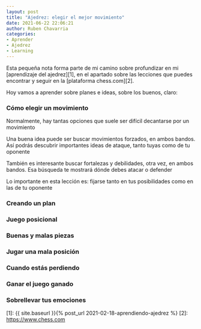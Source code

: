 ```yaml
---
layout: post
title: "Ajedrez: elegir el mejor movimiento"
date: 2021-06-22 22:06:21
author: Ruben Chavarria
categories: 
- Aprender
- Ajedrez
- Learning
---
```


Esta pequeña nota forma parte de mi camino sobre profundizar en mi
[aprendizaje del ajedrez][1], en el apartado sobre las lecciones que puedes
encontrar y seguir en la [plataforma chess.com][2].

Hoy vamos a aprender sobre planes e ideas, sobre los buenos, claro:

<!-- more -->

### Cómo elegir un movimiento

Normalmente, hay tantas opciones que suele ser difícil decantarse por un 
movimiento

Una buena idea puede ser buscar movimientos forzados, en ambos bandos. Así podrás
descubrir importantes ideas de ataque, tanto tuyas como de tu oponente

También es interesante buscar fortalezas y debilidades, otra vez, en ambos bandos.
Esa búsqueda te mostrará dónde debes atacar o defender

Lo importante en esta lección es: fijarse tanto en tus posibilidades como en las
de tu oponente

### Creando un plan
### Juego posicional
### Buenas y malas piezas
### Jugar una mala posición
### Cuando estás perdiendo
### Ganar el juego ganado
### Sobrellevar tus emociones

[1]: {{ site.baseurl }}{% post_url 2021-02-18-aprendiendo-ajedrez %}
[2]: https://www.chess.com
